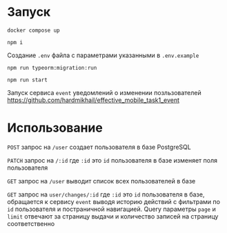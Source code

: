 # Запуск

`docker compose up`

`npm i`

Создание `.env` файла с параметрами указанными в `.env.example`

`npm run typeorm:migration:run`

`npm run start`

Запуск сервиса `event` уведомлений о изменении позльзователей
https://github.com/hardmikhail/effective_mobile_task1_event

# Использование

`POST` запрос на `/user` создает пользователя в базе PostgreSQL

`PATCH` запрос на `/:id` где `:id` это `id` пользователя в базе изменяет поля пользователя

`GET` запрос на `/user` выводит список всех пользователей в базе

`GET` запрос на `user/changes/:id` где `:id` это `id` пользователя в базе, обращается к сервису `event` выводя историю действий с фильтрами по `id` пользователя и постраничной навигацией. Query параметры `page` и `limit` отвечают за страницу выдачи и количество записей на страницу соответственно
